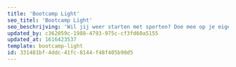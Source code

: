 ```yaml
---
title: 'Bootcamp Light'
seo_titel: 'Bootcamp Light'
seo_beschrijving: 'Wil jij weer starten met sporten? Doe mee op je eigen tempo en leer hoe je een oefening technisch goed uitvoert. De Bootcamp Light is speciaal voor mensen die graag op een verantwoorde manier hun basis conditie op willen bouwen. De focus tijdens een training ligt op kwaliteit, techniek en persoonlijke aandacht. Het doel van deze les is een goede basis opbouwen qua oefeningen en conditie, om blessures te voorkomen. Het uiteindelijke doel is dat je op een verantwoorde manier doorstroomt naar één van onze andere groepslessen.'
updated_by: c362059c-1988-4793-975c-cf3fd60a5155
updated_at: 1616423537
template: bootcamp-light
id: 331481bf-4ddc-41fc-8144-f48f405b90d5
---
```

